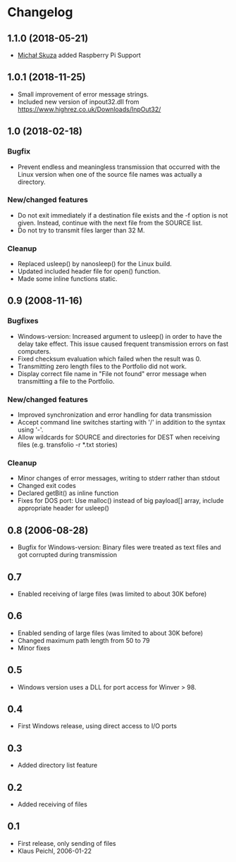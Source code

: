 
# Changelog

## 1.1.0 (2018-05-21)

- [Michał Skuza](https://github.com/skudi/transfolio) added Raspberry Pi Support
## 1.0.1 (2018-11-25)

- Small improvement of error message strings.
- Included new version of inpout32.dll from https://www.highrez.co.uk/Downloads/InpOut32/

## 1.0  (2018-02-18)

### Bugfix

- Prevent endless and meaningless transmission that occurred with the Linux version when one of the source file names was actually a directory.

### New/changed features

- Do not exit immediately if a destination file exists and the -f option is not given. Instead, continue with the next file from the SOURCE list.
- Do not try to transmit files larger than 32 M.

### Cleanup

- Replaced usleep() by nanosleep() for the Linux build.
- Updated included header file for open() function.
- Made some inline functions static.

## 0.9 (2008-11-16)

### Bugfixes

- Windows-version: Increased argument to usleep() in order to have the delay take effect. This issue caused frequent transmission errors on fast computers.
- Fixed checksum evaluation which failed when the result was 0.
- Transmitting zero length files to the Portfolio did not work.
- Display correct file name in "File not found" error message when transmitting a file to the Portfolio.

### New/changed features

- Improved synchronization and error handling for data transmission
- Accept command line switches starting with '/' in addition to the syntax using '-'.
- Allow wildcards for SOURCE and directories for DEST when receiving files (e.g. transfolio -r *.txt stories)

### Cleanup

- Minor changes of error messages, writing to stderr rather than stdout
- Changed exit codes
- Declared getBit() as inline function
- Fixes for DOS port: Use malloc() instead of big payload[] array, include appropriate header for usleep()

## 0.8  (2006-08-28)

- Bugfix for Windows-version: Binary files were treated as text files and got corrupted during transmission

## 0.7

- Enabled receiving of large files (was limited to about 30K before)

## 0.6  

- Enabled sending of large files (was limited to about 30K before)
- Changed maximum path length from 50 to 79
- Minor fixes

## 0.5

- Windows version uses a DLL for port access for Winver > 98.

## 0.4  

- First Windows release, using direct access to I/O ports

## 0.3  

- Added directory list feature

## 0.2  

- Added receiving of files

## 0.1  

- First release, only sending of files
- Klaus Peichl, 2006-01-22